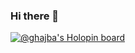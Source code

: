 ### Hi there 👋

[![@ghajba's Holopin board](https://holopin.io/api/user/board?user=ghajba)](https://holopin.io/@ghajba)

<!--
**ghajba/ghajba** is a ✨ _special_ ✨ repository because its `README.md` (this file) appears on your GitHub profile.

Here are some ideas to get you started:

- 🔭 I’m currently working on ...
- 🌱 I’m currently learning ...
- 👯 I’m looking to collaborate on ...
- 🤔 I’m looking for help with ...
- 💬 Ask me about ...
- 📫 How to reach me: ...
- 😄 Pronouns: ...
- ⚡ Fun fact: ...
-->
